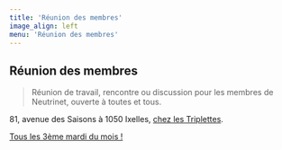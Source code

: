 ```yaml
---
title: 'Réunion des membres'
image_align: left
menu: 'Réunion des membres'
---
```


## Réunion des membres
> Réunion de travail, rencontre ou discussion pour les membres de Neutrinet, ouverte à toutes et tous.

81, avenue des Saisons à 1050 Ixelles, [chez les Triplettes](https://osm.org/go/0EoSvJ1MR?way=134413414).

[Tous les 3ème mardi du mois !](https://files.neutrinet.be/index.php/apps/calendar/p/375V4JSNHTU04NXL?classes=btn,btn-primary,btn-lg)